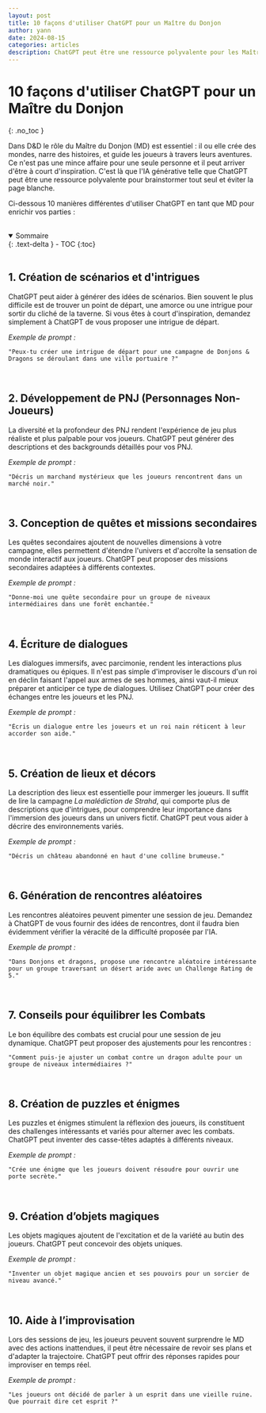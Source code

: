 ```yaml
---
layout: post
title: 10 façons d'utiliser ChatGPT pour un Maître du Donjon
author: yann
date: 2024-08-15
categories: articles
description: ChatGPT peut être une ressource polyvalente pour les Maître du Donjon (MD) afin de brainstormer et éviter la page blanche
---
```


# 10 façons d'utiliser ChatGPT pour un Maître du Donjon
{: .no_toc }

Dans D&D le rôle du Maître du Donjon (MD) est essentiel : il ou elle crée des mondes, narre des histoires, et guide les joueurs à travers leurs aventures. 
Ce n'est pas une mince affaire pour une seule personne et il peut arriver d'être à court d'inspiration. C'est là que l'IA générative telle que ChatGPT peut être une ressource polyvalente pour brainstormer tout seul et éviter la page blanche.

Ci-dessous 10 manières différentes d'utiliser ChatGPT en tant que MD pour enrichir vos parties :

<br />

<details open markdown="block">
  <summary>
    Sommaire
  </summary>
  {: .text-delta }
- TOC
{:toc}
</details>

<br />

## 1. Création de scénarios et d'intrigues

ChatGPT peut aider à générer des idées de scénarios. Bien souvent le plus difficile est de trouver un point de départ, une amorce ou une intrigue pour sortir du cliché de la taverne. Si vous êtes à court d'inspiration, demandez simplement à ChatGPT de vous proposer une intrigue de départ.

*Exemple de prompt :*


    "Peux-tu créer une intrigue de départ pour une campagne de Donjons & Dragons se déroulant dans une ville portuaire ?"

<br />

## 2. Développement de PNJ (Personnages Non-Joueurs)

La diversité et la profondeur des PNJ rendent l'expérience de jeu plus réaliste et plus palpable pour vos joueurs. ChatGPT peut générer des descriptions et des backgrounds détaillés pour vos PNJ.

*Exemple de prompt :*

    "Décris un marchand mystérieux que les joueurs rencontrent dans un marché noir."

<br />

## 3. Conception de quêtes et missions secondaires

Les quêtes secondaires ajoutent de nouvelles dimensions à votre campagne, elles permettent d'étendre l'univers et d'accroîte la sensation de monde interactif aux joueurs. ChatGPT peut proposer des missions secondaires adaptées à différents contextes.

*Exemple de prompt :*

    "Donne-moi une quête secondaire pour un groupe de niveaux intermédiaires dans une forêt enchantée."

<br />

## 4. Écriture de dialogues

Les dialogues immersifs, avec parcimonie, rendent les interactions plus dramatiques ou épiques. Il n'est pas simple d'improviser le discours d'un roi en déclin faisant l'appel aux armes de ses hommes, ainsi vaut-il mieux préparer et anticiper ce type de dialogues. Utilisez ChatGPT pour créer des échanges entre les joueurs et les PNJ.

*Exemple de prompt :*

    "Écris un dialogue entre les joueurs et un roi nain réticent à leur accorder son aide."

<br />

## 5. Création de lieux et décors

La description des lieux est essentielle pour immerger les joueurs. Il suffit de lire la campagne *La malédiction de Strahd*, qui comporte plus de descriptions que d'intrigues, pour comprendre leur importance dans l'immersion des joueurs dans un univers fictif. ChatGPT peut vous aider à décrire des environnements variés.

*Exemple de prompt :*

    "Décris un château abandonné en haut d'une colline brumeuse."

<br />

## 6. Génération de rencontres aléatoires

Les rencontres aléatoires peuvent pimenter une session de jeu. Demandez à ChatGPT de vous fournir des idées de rencontres, dont il faudra bien évidemment vérifier la véracité de la difficulté proposée par l'IA.

*Exemple de prompt :*

    "Dans Donjons et dragons, propose une rencontre aléatoire intéressante pour un groupe traversant un désert aride avec un Challenge Rating de 5."

<br />

## 7. Conseils pour équilibrer les Combats

Le bon équilibre des combats est crucial pour une session de jeu dynamique. ChatGPT peut proposer des ajustements pour les rencontres :

    "Comment puis-je ajuster un combat contre un dragon adulte pour un groupe de niveaux intermédiaires ?"

<br />

## 8. Création de puzzles et énigmes

Les puzzles et énigmes stimulent la réflexion des joueurs, ils constituent des challenges intéressants et variés pour alterner avec les combats. ChatGPT peut inventer des casse-têtes adaptés à différents niveaux.

*Exemple de prompt :*

    "Crée une énigme que les joueurs doivent résoudre pour ouvrir une porte secrète."

<br />

## 9. Création d’objets magiques

Les objets magiques ajoutent de l'excitation et de la variété au butin des joueurs. ChatGPT peut concevoir des objets uniques.

*Exemple de prompt :*

    "Inventer un objet magique ancien et ses pouvoirs pour un sorcier de niveau avancé."

<br />


## 10. Aide à l’improvisation

Lors des sessions de jeu, les joueurs peuvent souvent surprendre le MD avec des actions inattendues, il peut être nécessaire de revoir ses plans et d'adapter la trajectoire. ChatGPT peut offrir des réponses rapides pour improviser en temps réel.

*Exemple de prompt :*

    "Les joueurs ont décidé de parler à un esprit dans une vieille ruine. Que pourrait dire cet esprit ?"
